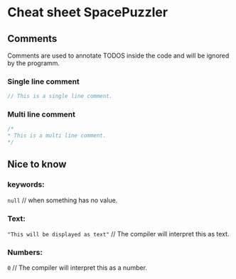 # Cheat sheet SpacePuzzler

## Comments
Comments are used to annotate TODOS inside the code and will be ignored by the programm.
### Single line comment
```javascript
// This is a single line comment.
```

### Multi line comment
```javascript
/*
* This is a multi line comment.
*/
```

## Nice to know
### keywords:
`null` // when something has no value.

### Text:
`"This will be displayed as text"` // The compiler will interpret this as text.

### Numbers:
`0` // The compiler will interpret this as a number.
